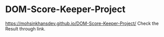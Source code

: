 # DOM-Score-Keeper-Project
https://mohsinkhansdev.github.io/DOM-Score-Keeper-Project/ Check the Result through link.
